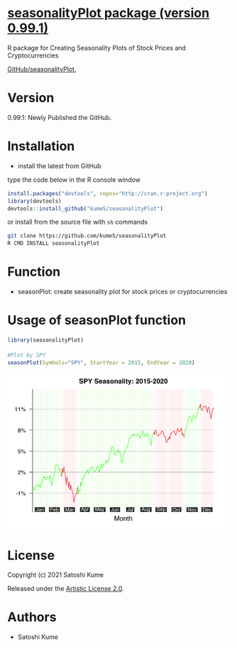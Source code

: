 # [seasonalityPlot package (version 0.99.1)](https://github.com/kumeS/seasonalityPlot)

R package for Creating Seasonality Plots of Stock Prices and Cryptocurrencies

[GitHub/seasonalityPlot](https://kumes.github.io/seasonalityPlot/), 

# Version

0.99.1: Newly Published the GitHub.

# Installation

- install the latest from GitHub

type the code below in the R console window

```r
install.packages("devtools", repos="http://cran.r-project.org")
library(devtools)
devtools::install_github("kumeS/seasonalityPlot")
```

or install from the source file with `sh` commands

```sh
git clone https://github.com/kumeS/seasonalityPlot
R CMD INSTALL seasonalityPlot
```

# Function

- seasonPlot: create seasonality plot for stock prices or cryptocurrencies

# Usage of seasonPlot function

```r
library(seasonalityPlot)

#Plot by SPY
seasonPlot(Symbols="SPY", StartYear = 2015, EndYear = 2020)
```

<div style="text-align: center">
  <img src="inst/images/SeasonalityPlot_SPY_StartYear2015_EndYear2020.png" width="750px">
</div>


# License

Copyright (c) 2021 Satoshi Kume 

Released under the [Artistic License 2.0](http://www.perlfoundation.org/artistic_license_2_0).

# Authors

- Satoshi Kume



